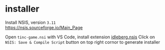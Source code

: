# installer
Install NSIS, version `3.11`  
https://nsis.sourceforge.io/Main_Page

Open `tinc-game.nsi` with VS Code, install extension [idleberg.nsis](https://marketplace.visualstudio.com/items?itemName=idleberg.nsis)
Click on `NSIS: Save & Compile Script` button on top right cornor to generate installer

